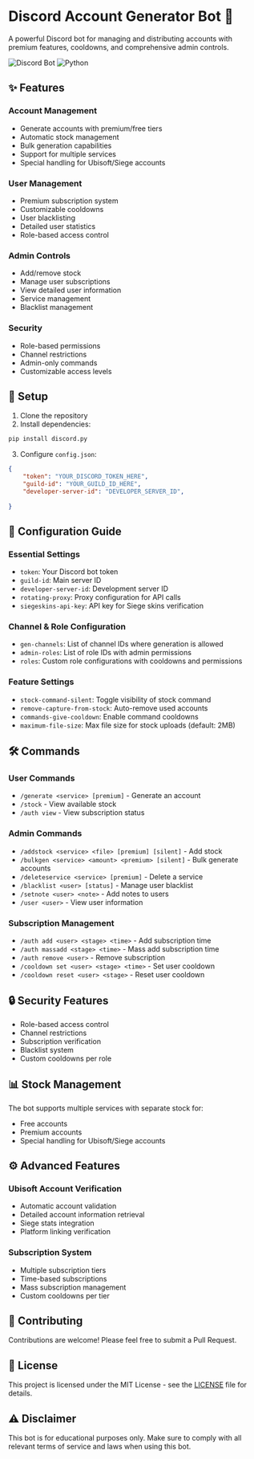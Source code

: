 # Discord Account Generator Bot 🤖

A powerful Discord bot for managing and distributing accounts with premium features, cooldowns, and comprehensive admin controls.

![Discord Bot](https://img.shields.io/badge/Discord-Bot-7289DA?style=for-the-badge&logo=discord&logoColor=white)
![Python](https://img.shields.io/badge/Python-3.8+-3776AB?style=for-the-badge&logo=python&logoColor=white)

## ✨ Features

### Account Management
- Generate accounts with premium/free tiers
- Automatic stock management
- Bulk generation capabilities
- Support for multiple services
- Special handling for Ubisoft/Siege accounts

### User Management
- Premium subscription system
- Customizable cooldowns
- User blacklisting
- Detailed user statistics
- Role-based access control

### Admin Controls
- Add/remove stock
- Manage user subscriptions
- View detailed user information
- Service management
- Blacklist management

### Security
- Role-based permissions
- Channel restrictions
- Admin-only commands
- Customizable access levels

## 🚀 Setup

1. Clone the repository
2. Install dependencies:
```bash
pip install discord.py
```

3. Configure `config.json`:
```json
{
    "token": "YOUR_DISCORD_TOKEN_HERE",
    "guild-id": "YOUR_GUILD_ID_HERE",
    "developer-server-id": "DEVELOPER_SERVER_ID",
    
}
```

## 📝 Configuration Guide

### Essential Settings
- `token`: Your Discord bot token
- `guild-id`: Main server ID
- `developer-server-id`: Development server ID
- `rotating-proxy`: Proxy configuration for API calls
- `siegeskins-api-key`: API key for Siege skins verification

### Channel & Role Configuration
- `gen-channels`: List of channel IDs where generation is allowed
- `admin-roles`: List of role IDs with admin permissions
- `roles`: Custom role configurations with cooldowns and permissions

### Feature Settings
- `stock-command-silent`: Toggle visibility of stock command
- `remove-capture-from-stock`: Auto-remove used accounts
- `commands-give-cooldown`: Enable command cooldowns
- `maximum-file-size`: Max file size for stock uploads (default: 2MB)

## 🛠️ Commands

### User Commands
- `/generate <service> [premium]` - Generate an account
- `/stock` - View available stock
- `/auth view` - View subscription status

### Admin Commands
- `/addstock <service> <file> [premium] [silent]` - Add stock
- `/bulkgen <service> <amount> <premium> [silent]` - Bulk generate accounts
- `/deleteservice <service> [premium]` - Delete a service
- `/blacklist <user> [status]` - Manage user blacklist
- `/setnote <user> <note>` - Add notes to users
- `/user <user>` - View user information

### Subscription Management
- `/auth add <user> <stage> <time>` - Add subscription time
- `/auth massadd <stage> <time>` - Mass add subscription time
- `/auth remove <user>` - Remove subscription
- `/cooldown set <user> <stage> <time>` - Set user cooldown
- `/cooldown reset <user> <stage>` - Reset user cooldown

## 🔒 Security Features

- Role-based access control
- Channel restrictions
- Subscription verification
- Blacklist system
- Custom cooldowns per role

## 📊 Stock Management

The bot supports multiple services with separate stock for:
- Free accounts
- Premium accounts
- Special handling for Ubisoft/Siege accounts

## ⚙️ Advanced Features

### Ubisoft Account Verification
- Automatic account validation
- Detailed account information retrieval
- Siege stats integration
- Platform linking verification

### Subscription System
- Multiple subscription tiers
- Time-based subscriptions
- Mass subscription management
- Custom cooldowns per tier

## 🤝 Contributing

Contributions are welcome! Please feel free to submit a Pull Request.

## 📄 License

This project is licensed under the MIT License - see the [LICENSE](LICENSE) file for details.

## ⚠️ Disclaimer

This bot is for educational purposes only. Make sure to comply with all relevant terms of service and laws when using this bot.
